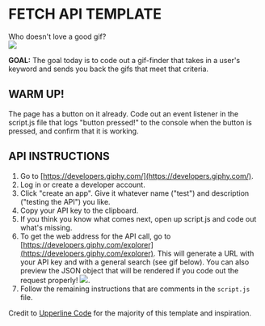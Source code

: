# FETCH API TEMPLATE
Who doesn't love a good gif?  
![](https://media.giphy.com/media/cJMlR1SsCSkUjVY3iK/giphy.gif)

**GOAL:** The goal today is to code out a gif-finder that takes in a user's keyword and sends you back the gifs that meet that criteria.  
![]()

## WARM UP!

The page has a button on it already. Code out an event listener in the script.js file that logs "button pressed!" to the console when the button is pressed, and confirm that it is working.

## API INSTRUCTIONS  
1. Go to [https://developers.giphy.com/](https://developers.giphy.com/).
2. Log in or create a developer account.
3. Click "create an app". Give it whatever name ("test") and description ("testing the API") you like.
4. Copy your API key to the clipboard.
5. If you think you know what comes next, open up script.js and code out what's missing.
6. To get the web address for the API call, go to [https://developers.giphy.com/explorer](https://developers.giphy.com/explorer). This will generate a URL with your API key and with a general search (see gif below). You can also preview the JSON object that will be rendered if you code out the request properly!
![](https://media.giphy.com/media/Rh4KK7rMR7ycAFmPD0/giphy.gif).
7. Follow the remaining instructions that are comments in the `script.js` file.

Credit to [Upperline Code](https://github.com/upperlinecode/fetch-api-template/blob/master/async.js) for the majority of this template and inspiration.